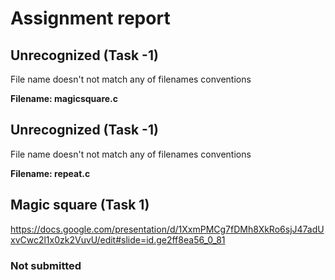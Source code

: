 # Assignment report
## Unrecognized (Task -1)
File name doesn't not match any of filenames conventions

**Filename: magicsquare.c**
## Unrecognized (Task -1)
File name doesn't not match any of filenames conventions

**Filename: repeat.c**
## Magic square (Task 1)
https://docs.google.com/presentation/d/1XxmPMCg7fDMh8XkRo6sjJ47adUxvCwc2l1x0zk2VuvU/edit#slide=id.ge2ff8ea56_0_81

### Not submitted
